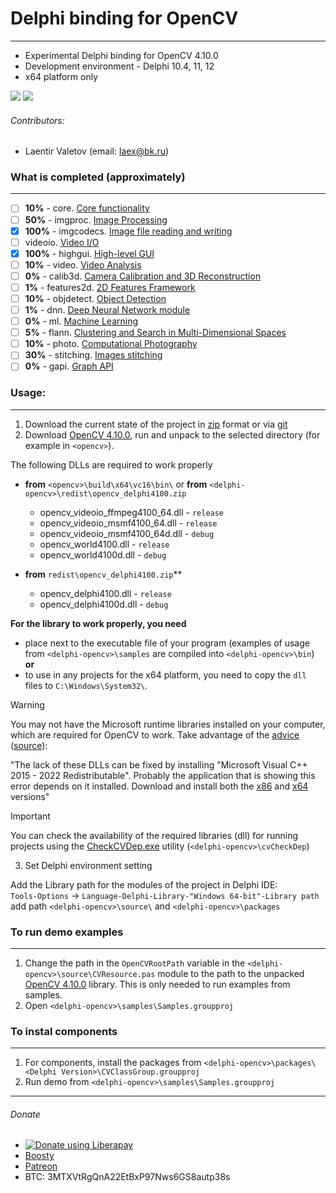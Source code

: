 # Delphi binding for OpenCV
---
* Experimental Delphi binding for OpenCV 4.10.0
* Development environment - Delphi 10.4, 11, 12
* x64 platform only

![](https://tokei.rs/b1/github/Laex/Delphi-OpenCV-Class)
<img src="https://img.shields.io/liberapay/patrons/Laex.svg?logo=liberapay">

###### Contributors:
* Laentir Valetov (email: laex@bk.ru)
### What is completed (approximately)
---
- [ ] **10%** - core. [Core functionality](https://docs.opencv.org/4.x/d0/de1/group__core.html)
- [ ] **50%** - imgproc. [Image Processing](https://docs.opencv.org/4.x/d7/dbd/group__imgproc.html)
- [x] **100%** - imgcodecs. [Image file reading and writing](https://docs.opencv.org/4.x/d4/da8/group__imgcodecs.html)
- [ ] videoio. [Video I/O](https://docs.opencv.org/4.x/dd/de7/group__videoio.html)
- [x] **100%** - highgui. [High-level GUI](https://docs.opencv.org/4.x/d7/dfc/group__highgui.html) 
- [ ] **10%** - video. [Video Analysis](https://docs.opencv.org/4.x/d7/de9/group__video.html)
- [ ] **0%** - calib3d. [Camera Calibration and 3D Reconstruction](https://docs.opencv.org/4.x/d9/d0c/group__calib3d.html)
- [ ] **1%** - features2d. [2D Features Framework](https://docs.opencv.org/4.x/da/d9b/group__features2d.html)
- [ ] **10%** - objdetect. [Object Detection](https://docs.opencv.org/4.x/d5/d54/group__objdetect.html)
- [ ] **1%** - dnn. [Deep Neural Network module](https://docs.opencv.org/4.x/d6/d0f/group__dnn.html)
- [ ] **0%** - ml. [Machine Learning](https://docs.opencv.org/4.x/dd/ded/group__ml.html)
- [ ] **5%** - flann. [Clustering and Search in Multi-Dimensional Spaces](https://docs.opencv.org/4.x/dc/de5/group__flann.html)
- [ ] **10%** - photo. [Computational Photography](https://docs.opencv.org/4.x/d1/d0d/group__photo.html)
- [ ] **30%** - stitching. [Images stitching](https://docs.opencv.org/4.x/d1/d46/group__stitching.html)
- [ ] **0%** - gapi. [Graph API](https://docs.opencv.org/4.x/d0/d1e/gapi.html)
### Usage:
---
1. Download the current state of the project in [zip][1] format or via [git][2]
2. Download [OpenCV 4.10.0][3], run and unpack to the selected directory \(for example in `<opencv>`).

The following DLLs are required to work properly

- **from** `<opencv>\build\x64\vc16\bin\` or **from** `<delphi-opencv>\redist\opencv_delphi4100.zip`
  * opencv_videoio_ffmpeg4100_64.dll - `release`
  * opencv_videoio_msmf4100_64.dll   - `release`
  * opencv_videoio_msmf4100_64d.dll  - `debug`
  * opencv_world4100.dll             - `release`
  * opencv_world4100d.dll            - `debug`

- **from** `redist\opencv_delphi4100.zip`**
  * opencv_delphi4100.dll - `release`
  * opencv_delphi4100d.dll - `debug`

**For the library to work properly, you need**
- place next to the executable file of your program (examples of usage from `<delphi-opencv>\samples` are compiled into `<delphi-opencv>\bin`)<br>
**or**
- to use in any projects for the x64 platform, you need to copy the `dll` files to `C:\Windows\System32\`.

> [!WARNING]
> You may not have the Microsoft runtime libraries installed on your computer, which are required for OpenCV to work. Take advantage of the [advice](https://answers.microsoft.com/en-us/windows/forum/all/vcruntime140dll-and-msvcp140dll-missing-in-windows/caf454d1-49f4-4d2b-b74a-c83fb7c38625) ([source](https://docs.microsoft.com/en-us/cpp/windows/latest-supported-vc-redist)):
> 
> "The lack of these DLLs can be fixed by installing "Microsoft Visual C++ 2015 - 2022 Redistributable". Probably the application that is showing this error depends on it installed. Download and install both the [x86](https://aka.ms/vs/17/release/vc_redist.x86.exe) and [x64](https://aka.ms/vs/17/release/vc_redist.x64.exe) versions"

> [!IMPORTANT]
> You can check the availability of the required libraries (dll) for running projects using the [CheckCVDep.exe][4] utility (`<delphi-opencv>\cvCheckDep`)

3. Set Delphi environment setting

Add the Library path for the modules of the project in Delphi IDE:<br>
`Tools-Options` -> `Language-Delphi-Library-"Windows 64-bit"-Library path` add path `<delphi-opencv>\source\` and `<delphi-opencv>\packages`

### To run demo examples
---
1. Change the path in the `OpenCVRootPath` variable in the `<delphi-opencv>\source\CVResource.pas` module to the path to the unpacked [OpenCV 4.10.0][3] library. This is only needed to run examples from samples.
2. Open `<delphi-opencv>\samples\Samples.groupproj`

### To instal components
---
1. For components, install the packages from `<delphi-opencv>\packages\<Delphi Version>\CVClassGroup.groupproj`
1. Run demo from `<delphi-opencv>\samples\Samples.groupproj`
---------------------------
###### Donate
* <a href="https://liberapay.com/Laex/donate"><img alt="Donate using Liberapay" src="https://liberapay.com/assets/widgets/donate.svg"></a>
* [Boosty](https://boosty.to/laex/donate)
* [Patreon](https://patreon.com/laentir?utm_medium=unknown&utm_source=join_link&utm_campaign=creatorshare_creator&utm_content=copyLink)
* BTC: 3MTXVtRgQnA22EtBxP97Nws6GS8autp38s

[1]: https://github.com/Laex/Delphi-OpenCV-Class/archive/refs/heads/main.zip
[2]: https://github.com/Laex/Delphi-OpenCV-Class.git
[3]: https://opencv.org/releases/
[4]: https://github.com/Laex/Delphi-OpenCV-Class/raw/refs/heads/main/cvCheckDep/CheckCVDep.exe

